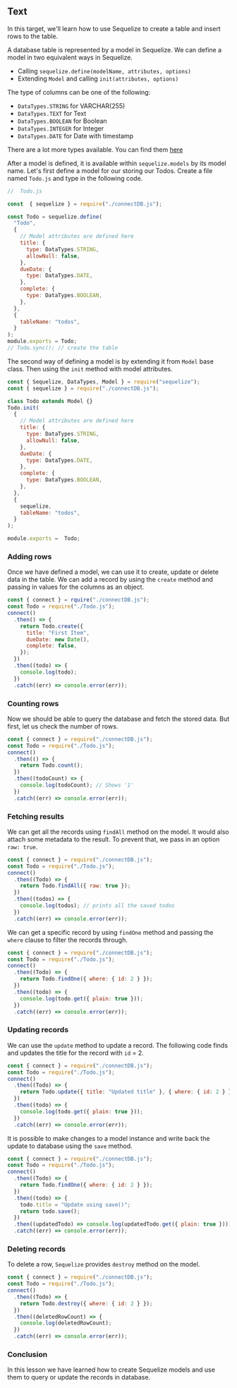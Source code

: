 ## Text

In this target, we'll learn how to use Sequelize to create a table and insert rows to the table.

A database table is represented by a model in Sequelize. We can define a model in two equivalent ways in Sequelize.

- Calling `sequelize.define(modelName, attributes, options)`
- Extending `Model` and calling `init(attributes, options)`

The type of columns can be one of the following:

- `DataTypes.STRING` for VARCHAR(255)
- `DataTypes.TEXT` for Text
- `DataTypes.BOOLEAN` for Boolean
- `DataTypes.INTEGER` for Integer
- `DataTypes.DATE` for Date with timestamp

There are a lot more types available. You can find them [here](https://sequelize.org/docs/v7/other-topics/other-data-types/)

After a model is defined, it is available within `sequelize.models` by its model name. Let's first define a model for our storing our Todos. Create a file named `Todo.js` and type in the following code.

```js
//  Todo.js

const  { sequelize } = require("./connectDB.js");

const Todo = sequelize.define(
  "Todo",
  {
    // Model attributes are defined here
    title: {
      type: DataTypes.STRING,
      allowNull: false,
    },
    dueDate: {
      type: DataTypes.DATE,
    },
    complete: {
      type: DataTypes.BOOLEAN,
    },
  },
  {
    tableName: "todos",
  }
);
module.exports = Todo;
// Todo.sync(); // create the table
```

The second way of defining a model is by extending it from `Model` base class. Then using the `init` method with model attributes.

```js
const { Sequelize, DataTypes, Model } = require("sequelize");
const { sequelize } = require("./connectDB.js");

class Todo extends Model {}
Todo.init(
  {
    // Model attributes are defined here
    title: {
      type: DataTypes.STRING,
      allowNull: false,
    },
    dueDate: {
      type: DataTypes.DATE,
    },
    complete: {
      type: DataTypes.BOOLEAN,
    },
  },
  {
    sequelize,
    tableName: "todos",
  }
);

module.exports =  Todo;
```

### Adding rows

Once we have defined a model, we can use it to create, update or delete data in the table. We can add a record by using the `create` method and passing in values for the columns as an object.

```js
const { connect } = rquire("./connectDB.js");
const Todo = require("./Todo.js");
connect()
  .then() => {
    return Todo.create({
      title: "First Item",
      dueDate: new Date(),
      complete: false,
    });
  })
  .then((todo) => {
    console.log(todo);
  })
  .catch((err) => console.error(err));
```

### Counting rows

Now we should be able to query the database and fetch the stored data. But first, let us check the number of rows.

```js
const { connect } = require("./connectDB.js");
const Todo = require("./Todo.js");
connect()
  .then(() => {
    return Todo.count();
  })
  .then((todoCount) => {
    console.log(todoCount); // Shows '1'
  })
  .catch((err) => console.error(err));
```

### Fetching results

We can get all the records using `findAll` method on the model. It would also attach some metadata to the result. To prevent that, we pass in an option `raw: true`.

```js
const { connect } = require("./connectDB.js");
const Todo = require("./Todo.js");
connect()
  .then((Todo) => {
    return Todo.findAll({ raw: true });
  })
  .then((todos) => {
    console.log(todos); // prints all the saved todos
  })
  .catch((err) => console.error(err));
```

We can get a specific record by using `findOne` method and passing the `where` clause to filter the records through.

```js
const { connect } = require("./connectDB.js");
const Todo = require("./Todo.js");
connect()
  .then((Todo) => {
    return Todo.findOne({ where: { id: 2 } });
  })
  .then((todo) => {
    console.log(todo.get({ plain: true }));
  })
  .catch((err) => console.error(err));
```

### Updating records

We can use the `update` method to update a record. The following code finds and updates the title for the record with `id` = 2.

```js
const { connect } = require("./connectDB.js");
const Todo = require("./Todo.js");
connect()
  .then((Todo) => {
    return Todo.update({ title: "Updated title" }, { where: { id: 2 } });
  })
  .then((todo) => {
    console.log(todo.get({ plain: true }));
  })
  .catch((err) => console.error(err));
```

It is possible to make changes to a model instance and write back the update to database using the `save` method.

```js
const { connect } = require("./connectDB.js");
const Todo = require("./Todo.js");
connect()
  .then((Todo) => {
    return Todo.findOne({ where: { id: 2 } });
  })
  .then((todo) => {
    todo.title = "Update using save()";
    return todo.save();
  })
  .then((updatedTodo) => console.log(updatedTodo.get({ plain: true })))
  .catch((err) => console.error(err));
```

### Deleting records

To delete a row, `Sequelize` provides `destroy` method on the model.

```js
const { connect } = require("./connectDB.js");
const Todo = require("./Todo.js");
connect()
  .then((Todo) => {
    return Todo.destroy({ where: { id: 2 } });
  })
  .then((deletedRowCount) => {
    console.log(deletedRowCount);
  })
  .catch((err) => console.error(err));
```

### Conclusion

In this lesson we have learned how to create Sequelize models and use them to query or update the records in database.
